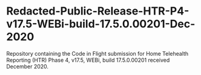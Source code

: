 # Redacted-Public-Release-HTR-P4-v17.5-WEBi-build-17.5.0.00201-Dec-2020
Repository containing the Code in Flight submission for Home Telehealth Reporting (HTR) Phase 4, v17.5, WEBi, build 17.5.0.00201 received December 2020.
